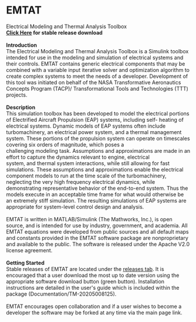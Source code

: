 # EMTAT
Electrical Modeling and Thermal Analysis Toolbox<br>
<meta name="keywords" content="T-MATS, TMATS, EMTAT, Control System, Numerical Methods, Newton-Raphson, Jacobian Calculation, Propulsion, Aircraft Engine, Jet, Turbofan, Turbojet, Compressor, Turbine, Nozzle, Inlet, open source, simulation, modeling, NASA, electrical, EAP, power system, hybrid, thermodynamics, turbomachinery, MATLAB, Simulink, jet, engine,  etc.">
<b> <a href= "https://github.com/nasa/EMTAT/releases" >Click Here</a> for stable release download</b> <br> <br>
<b>Introduction</b> <br>
The Electrical Modeling and Thermal Analysis Toolbox 
is a Simulink toolbox intended for use in the modeling and simulation of electrical 
systems and their controls. EMTAT contains generic electrical 
components that may be combined with a variable input iterative solver and optimization 
algorithm to create complex systems to meet the needs of a developer. Development of this tool
was initiated on behalf of the NASA Transformative Aeronautics Concepts Program (TACP)/
Transformational Tools and Technologies (TTT) projects.
<br><br>
<b>Description</b> <br>
This simulation toolbox has been developed to model the electrical portions of Electrified Aircraft  Propulsion   (EAP)   systems,   including   self-
heating   of   electrical   systems.   Dynamic models of EAP systems  often  include turbomachinery, an electrical  power  system, and a thermal 
management system. These portions of the propulsion system can operate on timescales   covering   six   orders   of   magnitude,   which   poses   a   
challenging   modeling   task. Assumptions and approximations are made in an effort to capture the dynamics relevant to engine,   electrical   
system,   and   thermal   system   interactions,   while   still   allowing   for   fast simulations. These assumptions and approximations enable the electrical 
component models to run at the time scale of the turbomachinery, neglecting the very high frequency electrical dynamics, while demonstrating 
representative behavior of the end-to-end system. Thus the models execute in an acceptable time frame for what would otherwise be an 
extremely stiff simulation.   The   resulting   simulations   of   EAP   systems   are   appropriate   for   system-level control  design and analysis. 
<br><br>
EMTAT is written in MATLAB/Simulink (The Mathworks, Inc.), is open source, 
and is intended for use by industry, government, and academia. All EMTAT equations 
were developed from public sources and all default maps and constants provided in the 
EMTAT software package are nonproprietary and available to the public. The software 
is released under the Apache V2.0 license agreement. 
<br><br>
<b>Getting Started</b> <br>
Stable releases of EMTAT are located under the <a href= "https://github.com/nasa/EMTAT/releases" >releases tab</a>. It is encouraged that a user
download the most up to date version using the appropriate software download button (green button). 
Installation instructions are detailed in the user's guide which is included within the package (Documentation/TM-20205008125). 
<br><br>
EMTAT encourages open collaboration and if a user wishes to become a developer the software 
may be forked at any time via the main page link.
